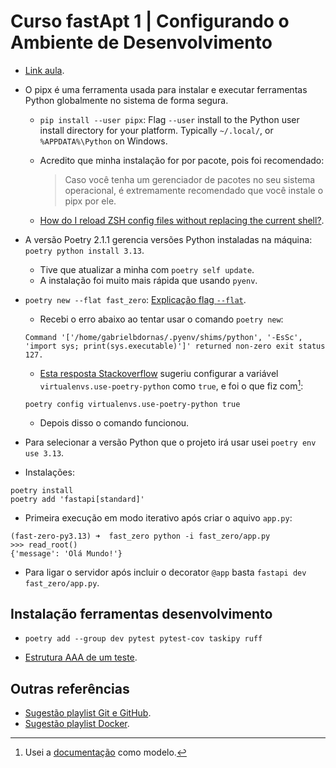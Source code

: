 # Curso fastApt 1 | Configurando o Ambiente de Desenvolvimento

- [Link aula](https://fastapidozero.dunossauro.com/01/).

- O pipx é uma ferramenta usada para instalar e executar ferramentas Python globalmente no sistema de forma segura.
    - `pip install --user pipx`: Flag `--user` install to the Python user install directory for your platform. Typically `~/.local/`, or `%APPDATA%\Python` on Windows.
    - Acredito que minha instalação for por pacote, pois foi recomendado:

        > Caso você tenha um gerenciador de pacotes no seu sistema operacional, é extremamente recomendado que você instale o pipx por ele.

    - [How do I reload ZSH config files without replacing the current shell?](./20250324_how_do_i_reload_zsh_config_files_without_replacing_the_current_shell.md).

- A versão Poetry 2.1.1 gerencia versões Python instaladas na máquina: `poetry python install 3.13`.
    - Tive que atualizar a minha com `poetry self update`.
    - A instalação foi muito mais rápida que usando `pyenv`.

- `poetry new --flat fast_zero`: [Explicação flag `--flat`](https://packaging.python.org/en/latest/discussions/src-layout-vs-flat-layout/).
    - Recebi o erro abaixo ao tentar usar o comando `poetry new`:

    ```
    Command '['/home/gabrielbdornas/.pyenv/shims/python', '-EsSc', 'import sys; print(sys.executable)']' returned non-zero exit status 127.
    ```

    - [Esta resposta Stackoverflow](https://github.com/python-poetry/poetry/issues/10219#issuecomment-2679031105) sugeriu configurar a variável `virtualenvs.use-poetry-python` como `true`, e foi o que fiz com[^1]:

    ```
    poetry config virtualenvs.use-poetry-python true
    ```

    - Depois disso o comando funcionou.

- Para selecionar a versão Python que o projeto irá usar usei `poetry env use 3.13`.
- Instalações:

```
poetry install
poetry add 'fastapi[standard]'
```

- Primeira execução em modo iterativo após criar o aquivo `app.py`:

```
(fast-zero-py3.13) ➜  fast_zero python -i fast_zero/app.py
>>> read_root()
{'message': 'Olá Mundo!'}
```

- Para ligar o servidor após incluir o decorator `@app` basta `fastapi dev fast_zero/app.py`.

## Instalação ferramentas desenvolvimento

- `poetry add --group dev pytest pytest-cov taskipy ruff`

- [Estrutura AAA de um teste](https://xp123.com/3a-arrange-act-assert/).


## Outras referências

- [Sugestão playlist Git e GitHub](https://www.youtube.com/playlist?list=PLvlkVRRKOYFQ3cfYPjLeQ0KvrQ8bG5H11).
- [Sugestão playlist Docker](https://www.youtube.com/playlist?list=PLf-O3X2-mxDn1VpyU2q3fuI6YYeIWp5rR).

[^1]: Usei a [documentação](https://python-poetry.org/docs/configuration#local-configuration) como modelo.
